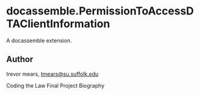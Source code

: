 # docassemble.PermissionToAccessDTAClientInformation
A docassemble extension.
## Author
trevor mears, tmears@su.suffolk.edu

Coding the Law Final Project Biography  
